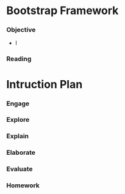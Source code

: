 # Bootstrap Framework

### Objective

* I

### Reading

# Intruction Plan

### Engage

### Explore

### Explain

### Elaborate

### Evaluate

### Homework